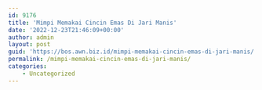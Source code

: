 ```yaml
---
id: 9176
title: 'Mimpi Memakai Cincin Emas Di Jari Manis'
date: '2022-12-23T21:46:09+00:00'
author: admin
layout: post
guid: 'https://bos.awn.biz.id/mimpi-memakai-cincin-emas-di-jari-manis/'
permalink: /mimpi-memakai-cincin-emas-di-jari-manis/
categories:
    - Uncategorized
---
```



